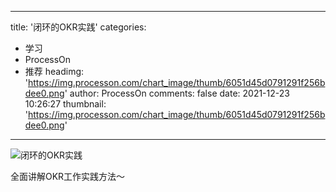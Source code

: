 
---
title: '闭环的OKR实践'
categories: 
 - 学习
 - ProcessOn
 - 推荐
headimg: 'https://img.processon.com/chart_image/thumb/6051d45d0791291f256bdee0.png'
author: ProcessOn
comments: false
date: 2021-12-23 10:26:27
thumbnail: 'https://img.processon.com/chart_image/thumb/6051d45d0791291f256bdee0.png'
---

<div>   
<img class="thumb" alt="闭环的OKR实践" src="https://img.processon.com/chart_image/thumb/6051d45d0791291f256bdee0.png" referrerpolicy="no-referrer">
<p>全面讲解OKR工作实践方法～</p>  
</div>
            